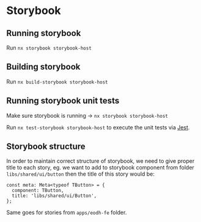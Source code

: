# Storybook

## Running storybook

Run `nx storybook storybook-host`

## Building storybook

Run `nx build-storybook storybook-host`

## Running storybook unit tests

Make sure storybook is running -> `nx storybook storybook-host`

Run `nx test-storybook storybook-host` to execute the unit tests via [Jest](https://jestjs.io).

## Storybook structure

In order to maintain correct structure of storybook, we need to give proper title to each story, eg. we want to add to storybook component from folder `libs/shared/ui/button` then the title of this story would be:

```
const meta: Meta<typeof TButton> = {
  component: TButton,
  title: 'libs/shared/ui/Button',
};
```

Same goes for stories from `apps/eodh-fe` folder.
